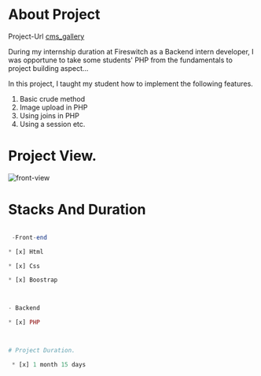 
# About Project



 Project-Url [cms_gallery](localhost/cms_gallery)

During my internship duration at Fireswitch as a Backend intern developer, I was opportune to take some students' PHP from the fundamentals to project building aspect...

In this project, I taught my student how to implement the following features.

1) Basic crude method
2) Image upload in PHP
3) Using joins in PHP
3) Using a session
etc.

# Project View.

![front-view](/cms_3.png)

# Stacks And Duration



```PHP

 -Front-end 

* [x] Html

* [x] Css

* [x] Boostrap



- Backend

* [x] PHP



# Project Duration.

 * [x] 1 month 15 days

 ```


